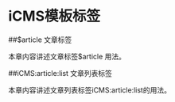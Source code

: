 iCMS模板标签
====

##$article 文章标签

本章内容讲述文章标签$article 用法。

##iCMS:article:list 文章列表标签

本章内容讲述文章列表标签iCMS:article:list的用法。
